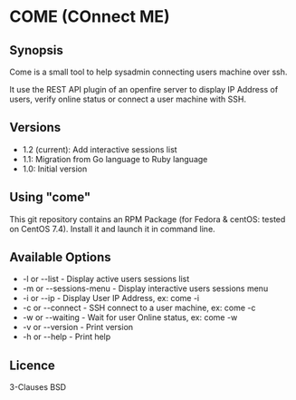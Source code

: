 # COME (COnnect ME)
## Synopsis
Come is a small tool to help sysadmin connecting users machine over ssh. 

It use the REST API plugin of an openfire server to display IP Address of users, verify online status or connect a user machine with SSH. 

## Versions
* 1.2 (current): Add interactive sessions list
* 1.1: Migration from Go language to Ruby language
* 1.0: Initial version

## Using "come"
This git repository contains an RPM Package (for Fedora & centOS: tested on CentOS 7.4). Install it and launch it in command line. 

## Available Options
* -l or --list - Display active users sessions list
* -m or --sessions-menu - Display interactive users sessions menu
* -i or --ip - Display User IP Address, ex: come -i <user>
* -c or --connect - SSH connect to a user machine, ex: come -c <user>
* -w or --waiting - Wait for user Online status, ex: come -w <user>
* -v or --version - Print version
* -h or --help - Print help

## Licence
3-Clauses BSD
